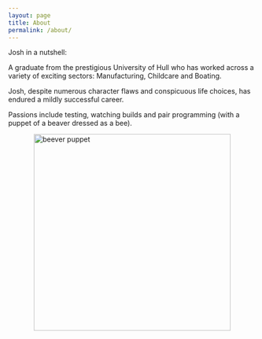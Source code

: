 ```yaml
---
layout: page
title: About
permalink: /about/
---
```

Josh in a nutshell:

A graduate from the prestigious University of Hull who has worked across a variety of exciting sectors: Manufacturing, Childcare and Boating. 

Josh, despite numerous character flaws and conspicuous life choices, has endured a mildly successful career.

Passions include testing, watching builds and pair programming (with a puppet of a beaver dressed as a bee).

<img src="{{ site.baseurl }}/images/beeverView.jpg" alt="beever puppet" 
    style="width: 400px;
    display: block;
    margin-left: auto;
    margin-right: auto;"/>

<!-- Want a CV? Click here. 
<form method="get" action="/documents/JoshCV2020.pdf">
   <button type="submit">Download!</button>
</form> -->
